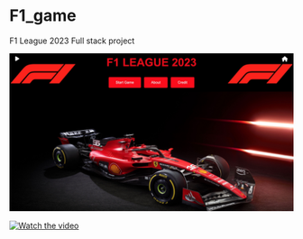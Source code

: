 # F1_game
F1 League 2023 Full stack project

[![Watch the video](https://github.com/RobynDoyle/F1_game/blob/main/thumbnail.jpg)]([https://github.com/RobynDoyle/F1_game/blob/main/thumbnail.jpg (https://github.com/RobynDoyle/F1_game/blob/main/f1_game.mp4))

[![Watch the video](https://raw.githubusercontent.com/RobynDoyle/F1_game/blob/main/thumbnail.jpg)](https://raw.githubusercontent.com/RobynDoyle/F1_game/blob/main/f1_game.mp4)
